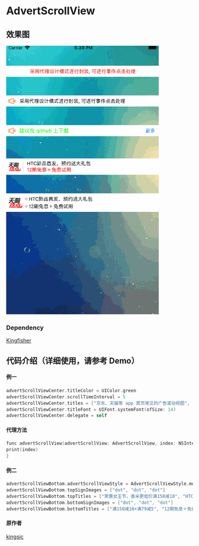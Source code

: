 # AdvertScrollView


## 效果图

![](https://github.com/dongxiexidu/AdvertScollViewExample/blob/master/demo.gif)


### Dependency

[Kingfisher](https://github.com/onevcat/Kingfisher)



## 代码介绍（详细使用，请参考 Demo）

#### 例一
```Objective-C
advertScrollViewCenter.titleColor = UIColor.green
advertScrollViewCenter.scrollTimeInterval = 5
advertScrollViewCenter.titles = ["京东、天猫等 app 首页常见的广告滚动视图", "采用代理设计模式进行封装, 可进行事件点击处理", "建议在 github 上下载"]
advertScrollViewCenter.titleFont = UIFont.systemFont(ofSize: 14)
advertScrollViewCenter.delegate = self
```

#### 代理方法
```Objective-C
func advertScrollView(advertScrollView: AdvertScrollView, index: NSInteger) {
print(index)
}
```

#### 例二
```Objective-C
advertScrollViewBottom.advertScrollViewStyle = AdvertScrollViewStyle.more
advertScrollViewBottom.topSignImages = ["dot", "dot", "dot"]
advertScrollViewBottom.topTitles = ["聚惠女王节，香米更低价满150减10", "HTC新品首发，预约送大礼包", "“挑食”进口生鲜，满199减20"]
advertScrollViewBottom.bottomSignImages = ["dot", "dot", "dot"]
advertScrollViewBottom.bottomTitles = ["满150减10+满79减5", "12期免息＋免费试用", "领券满199减20+进口直达"]
```

#### 原作者
[kingsic](https://github.com/kingsic/SGAdvertScrollView)
